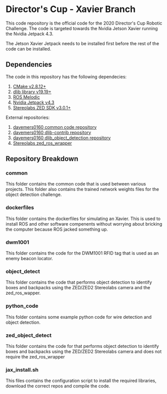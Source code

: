 # Director's Cup - Xavier Branch

This code repository is the official code for the 2020 Director's Cup Robotic Challenge.  The code is targeted towards the Nvidia Jetson Xavier running the Nvidia Jetpack 4.3.

The Jetson Xavier Jetpack needs to be installed first before the rest of the code can be installed.

## Dependencies

The code in this repository has the following dependecies:

1. [CMake v2.8.12+](https://cmake.org/download/ )
2. [dlib library v19.19+](http://dlib.net/ )
3. [ROS Melodic](https://www.ros.org/ )
4. [Nvidia Jetpack v4.3](https://developer.nvidia.com/embedded/jetpack )
5. [Stereolabs ZED SDK v3.0.1+](https://www.stereolabs.com/developers/)

External repositories:

1. [davemers0160 common code repository](https://github.com/davemers0160/Common )
2. [davemers0160 dlib-contrib repository](https://github.com/davemers0160/dlib-contrib )
3. [davemers0160 dlib_object_detection repository](https://github.com/davemers0160/dlib_object_detection )
4. [Stereolabs zed_ros_wrapper](https://github.com/stereolabs/zed-ros-wrapper )

## Repository Breakdown

### common

This folder contains the common code that is used between various projects.  This folder also contains the trained network weights files for the object detection challenge.

### dockerfiles

This folder contains the dockerfiles for simulating an Xavier.  This is used to install ROS and other software compenents without worrying about bricking the computer because ROS jacked something up.

### dwm1001

This folder contains the code for the DWM1001 RFID tag that is used as an enemy beacon locator.

### object_detect

This folder contains the code that performs object detection to identify boxes and backpacks using the ZED/ZED2 Stereolabs camera and the zed_ros_wapper.

### python_code

This folder contains some example python code for wire detection and object detection.

### zed_object_detect

This folder contains the code for that performs object detection to identify boxes and backpacks using the ZED/ZED2 Stereolabs camera and does not require the zed_ros_wrapper

### jax_install.sh

This files contains the configuration script to install the required libraries, download the correct repos and compile the code.


